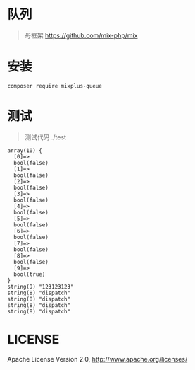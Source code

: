 # 队列
> 母框架 https://github.com/mix-php/mix
# 安装
```
composer require mixplus-queue
```

# 测试
> 测试代码 ./test
```
array(10) {
  [0]=>
  bool(false)
  [1]=>
  bool(false)
  [2]=>
  bool(false)
  [3]=>
  bool(false)
  [4]=>
  bool(false)
  [5]=>
  bool(false)
  [6]=>
  bool(false)
  [7]=>
  bool(false)
  [8]=>
  bool(false)
  [9]=>
  bool(true)
}
string(9) "123123123"
string(8) "dispatch"
string(8) "dispatch"
string(8) "dispatch"
string(8) "dispatch"
```

# LICENSE
Apache License Version 2.0, http://www.apache.org/licenses/